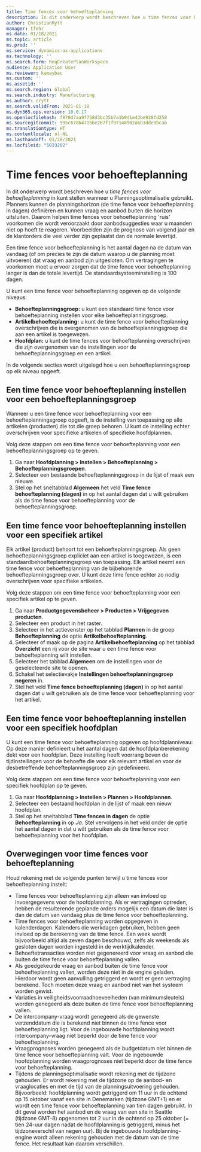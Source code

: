 ```yaml
---
title: Time fences voor behoefteplanning
description: In dit onderwerp wordt beschreven hoe u time fences voor behoefteplanning in kunt stellen wanneer u Planningsoptimalisatie gebruikt. Een time fence voor behoefteplanning geeft uw planningshorizon en -limiet aan.
author: ChristianRytt
manager: tfehr
ms.date: 01/18/2021
ms.topic: article
ms.prod: ''
ms.service: dynamics-ax-applications
ms.technology: ''
ms.search.form: ReqCreatePlanWorkspace
audience: Application User
ms.reviewer: kamaybac
ms.custom: ''
ms.assetid: ''
ms.search.region: Global
ms.search.industry: Manufacturing
ms.author: crytt
ms.search.validFrom: 2021-01-18
ms.dyn365.ops.version: 10.0.17
ms.openlocfilehash: f970d7aa9f758d3bc35b7a1b9d1e43be928fd250
ms.sourcegitcommit: 995c678b4715be267f1f97148902a6b3dde3bcab
ms.translationtype: HT
ms.contentlocale: nl-NL
ms.lasthandoff: 01/20/2021
ms.locfileid: "5033202"
---
```

# <a name="coverage-time-fences"></a>Time fences voor behoefteplanning

In dit onderwerp wordt beschreven hoe u *time fences voor behoefteplanning* in kunt stellen wanneer u Planningsoptimalisatie gebruikt. Planners kunnen de planningshorizon (de time fence voor behoefteplanning in dagen) definiëren en kunnen vraag en aanbod buiten die horizon uitsluiten. Daarom helpen time fences voor behoefteplanning 'ruis' voorkomen die wordt veroorzaakt door aanbodsuggesties waar u maanden niet op hoeft te reageren. Voorbeelden zijn de prognose van volgend jaar en de klantorders die veel verder zijn geplaatst dan de normale levertijd.

Een time fence voor behoefteplanning is het aantal dagen na de datum van vandaag (of om precies te zijn de datum waarop u de planning moet uitvoeren) dat vraag en aanbod zijn uitgesloten. Om vertragingen te voorkomen moet u ervoor zorgen dat de time fence voor behoefteplanning langer is dan de totale levertijd. De standaardsysteeminstelling is 100 dagen.

U kunt een time fence voor behoefteplanning opgeven op de volgende niveaus:

- **Behoefteplanningsgroep:** u kunt een standaard time fence voor behoefteplanning instellen voor elke behoefteplanningsgroep.
- **Artikelbehoefteplanning:** u kunt de time fence voor behoefteplanning overschrijven die is overgenomen van de behoefteplanningsgroep die aan een artikel is toegewezen.
- **Hoofdplan:** u kunt de time fences voor behoefteplanning overschrijven die zijn overgenomen van de instellingen voor de behoefteplanningsgroep en een artikel.

In de volgende secties wordt uitgelegd hoe u een behoefteplanningsgroep op elk niveau opgeeft.

## <a name="set-a-coverage-time-fence-for-a-coverage-group"></a>Een time fence voor behoefteplanning instellen voor een behoefteplanningsgroep

Wanneer u een time fence voor behoefteplanning voor een behoefteplanningsgroep opgeeft, is de instelling van toepassing op alle artikelen (producten) die tot die groep behoren. U kunt de instelling echter overschrijven voor specifieke artikelen of specifieke hoofdplannen.

Volg deze stappen om een time fence voor behoefteplanning voor een behoefteplanningsgroep op te geven.

1. Ga naar **Hoofdplanning \> Instellen \> Behoefteplanning \> Behoefteplanningsgroepen**.
1. Selecteer een bestaande behoefteplanningsgroep in de lijst of maak een nieuwe.
1. Stel op het sneltabblad **Algemeen** het veld **Time fence behoefteplanning (dagen)** in op het aantal dagen dat u wilt gebruiken als de time fence voor behoefteplanning voor de behoefteplanningsgroep.

## <a name="set-a-coverage-time-fence-for-a-specific-item"></a>Een time fence voor behoefteplanning instellen voor een specifiek artikel

Elk artikel (product) behoort tot een behoefteplanningsgroep. Als geen behoefteplanningsgroep expliciet aan een artikel is toegewezen, is een standaardbehoefteplanningsgroep van toepassing. Elk artikel neemt een time fence voor behoefteplanning van de bijbehorende behoefteplanningsgroep over. U kunt deze time fence echter zo nodig overschrijven voor specifieke artikelen.

Volg deze stappen om een time fence voor behoefteplanning voor een specifiek artikel op te geven.

1. Ga naar **Productgegevensbeheer \> Producten \> Vrijgegeven producten**.
1. Selecteer een product in het raster.
1. Selecteer in het actievenster op het tabblad **Plannen** in de groep **Behoefteplanning** de optie **Artikelbehoefteplanning**.
1. Selecteer of maak op de pagina **Artikelbehoefteplanning** op het tabblad **Overzicht** een rij voor de site waar u een time fence voor behoefteplanning wilt instellen.
1. Selecteer het tabblad **Algemeen** om de instellingen voor de geselecteerde site te openen.
1. Schakel het selectievakje **Instellingen behoefteplanningsgroep negeren** in.
1. Stel het veld **Time fence behoefteplanning (dagen)** in op het aantal dagen dat u wilt gebruiken als de time fence voor behoefteplanning voor het artikel.

## <a name="set-a-coverage-time-fence-for-a-specific-master-plan"></a>Een time fence voor behoefteplanning instellen voor een specifiek hoofdplan

U kunt een time fence voor behoefteplanning opgeven op hoofdplanniveau: Op deze manier definieert u het aantal dagen dat de hoofdplanberekening dekt voor een hoofdplan. Deze instelling heeft voorrang boven de tijdinstellingen voor de behoefte die voor elk relevant artikel en voor de desbetreffende behoefteplanningsgroep zijn gedefinieerd.

Volg deze stappen om een time fence voor behoefteplanning voor een specifiek hoofdplan op te geven.

1. Ga naar **Hoofdplanning \> Instellen \> Plannen \> Hoofdplannen**.
1. Selecteer een bestaand hoofdplan in de lijst of maak een nieuw hoofdplan.
1. Stel op het sneltabblad **Time fences in dagen** de optie **Behoefteplanning** in op *Ja*. Stel vervolgens in het veld onder de optie het aantal dagen in dat u wilt gebruiken als de time fence voor behoefteplanning voor het hoofdplan.

## <a name="considerations-for-coverage-time-fences"></a>Overwegingen voor time fences voor behoefteplanning

Houd rekening met de volgende punten terwijl u time fences voor behoefteplanning instelt:

- Time fences voor behoefteplanning zijn alleen van invloed op invoergegevens voor de hoofdplanning. Als er vertragingen optreden, hebben de resulterende geplande orders mogelijk een datum die later is dan de datum van vandaag plus de time fence voor behoefteplanning.
- Time fences voor behoefteplanning worden opgegeven in kalenderdagen. Kalenders die werkdagen gebruiken, hebben geen invloed op de berekening van de time fence. Een week wordt bijvoorbeeld altijd als zeven dagen beschouwd, zelfs als weekends als gesloten dagen worden ingesteld in de werktijdkalender.
- Behoeftetransacties worden niet gegenereerd voor vraag en aanbod die buiten de time fence voor behoefteplanning vallen.
- Als goedgekeurde vraag en aanbod buiten de time fence voor behoefteplanning vallen, worden deze niet in de engine geladen. Hierdoor wordt geen aanvulling getriggerd en wordt er geen vertraging berekend. Toch moeten deze vraag en aanbod niet van het systeem worden gewist.
- Variaties in veiligheidsvoorraadhoeveelheden (van minimumsleutels) worden genegeerd als deze buiten de time fence voor behoefteplanning vallen.
- De intercompany-vraag wordt genegeerd als de gewenste verzenddatum die is berekend niet binnen de time fence voor behoefteplanning ligt. Voor de ingebouwde hoofdplanning wordt intercompany-vraag niet beperkt door de time fence voor behoefteplanning.
- Vraagprognoses worden genegeerd als de budgetdatum niet binnen de time fence voor behoefteplanning valt. Voor de ingebouwde hoofdplanning worden vraagprognoses niet beperkt door de time fence voor behoefteplanning.
- Tijdens de planningsoptimalisatie wordt rekening met de tijdzone gehouden. Er wordt rekening met de tijdzone op de aanbod- en vraaglocaties en met de tijd van de planningsuitvoering gehouden. Bijvoorbeeld: hoofdplanning wordt getriggerd om 11 uur in de ochtend op 15 oktober vanaf een site in Denemarken (tijdzone GMT+1) en er wordt een time fence voor behoefteplanning van tien dagen gebruikt. In dit geval worden het aanbod en de vraag van een site in Seattle (tijdzone GMT-8) opgenomen tot 2 uur in de ochtend op 25 oktober (= tien 24-uur dagen nadat de hoofdplanning is getriggerd, minus het tijdzoneverschil van negen uur). Bij de ingebouwde hoofdplanning-engine wordt alleen rekening gehouden met de datum van de time fence. Het resultaat kan daarom verschillen.
